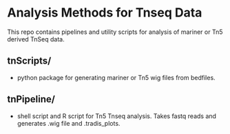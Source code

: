 # Analysis Methods for Tnseq Data
This repo contains pipelines and utility scripts for analysis of mariner or Tn5 derived TnSeq data.

## tnScripts/

+ python package for generating mariner or Tn5 wig files from bedfiles.

## tnPipeline/

+  shell script and R script for Tn5 Tnseq analysis. Takes fastq reads and generates .wig file and .tradis_plots.
